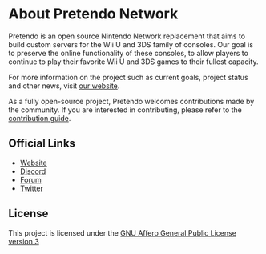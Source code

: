 # About Pretendo Network
Pretendo is an open source Nintendo Network replacement that aims to build custom servers for the Wii U and 3DS family of consoles. Our goal is to preserve the online functionality of these consoles, to allow players to continue to play their favorite Wii U and 3DS games to their fullest capacity.

For more information on the project such as current goals, project status and other news, visit [our website](https://pretendo.network).

As a fully open-source project, Pretendo welcomes contributions made by the community. If you are interested in contributing, please refer to the [contribution guide](../.github/CONTRIBUTING.md).

## Official Links

* [Website](https://pretendo.network)
* [Discord](https://discord.gg/pretendo)
* [Forum](https://forum.pretendo.network/)
* [Twitter](https://twitter.com/pretendonetwork)


## License

This project is licensed under the [GNU Affero General Public License version 3](../LICENSE)
